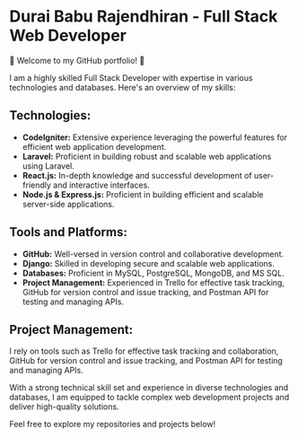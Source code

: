 # Durai Babu Rajendhiran - Full Stack Web Developer

🚀 Welcome to my GitHub portfolio! 🚀

I am a highly skilled Full Stack Developer with expertise in various technologies and databases. Here's an overview of my skills:

## Technologies:

- **CodeIgniter:** Extensive experience leveraging the powerful features for efficient web application development.
- **Laravel:** Proficient in building robust and scalable web applications using Laravel.
- **React.js:** In-depth knowledge and successful development of user-friendly and interactive interfaces.
- **Node.js & Express.js:** Proficient in building efficient and scalable server-side applications.

## Tools and Platforms:

- **GitHub:** Well-versed in version control and collaborative development.
- **Django:** Skilled in developing secure and scalable web applications.
- **Databases:** Proficient in MySQL, PostgreSQL, MongoDB, and MS SQL.
- **Project Management:** Experienced in Trello for effective task tracking, GitHub for version control and issue tracking, and Postman API for testing and managing APIs.

## Project Management:

I rely on tools such as Trello for effective task tracking and collaboration, GitHub for version control and issue tracking, and Postman API for testing and managing APIs.

With a strong technical skill set and experience in diverse technologies and databases, I am equipped to tackle complex web development projects and deliver high-quality solutions.

Feel free to explore my repositories and projects below!

<!-- Add links to your projects, repositories, or any other relevant information -->

